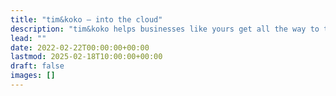 ```yaml
---
title: "tim&koko — into the cloud"
description: "tim&koko helps businesses like yours get all the way to the top. More specifically: Into the cloud. With advice at eye-level and technological solutions that unlock untapped potential"
lead: ""
date: 2022-02-22T00:00:00+00:00
lastmod: 2025-02-18T10:00:00+00:00
draft: false
images: []
---
```

